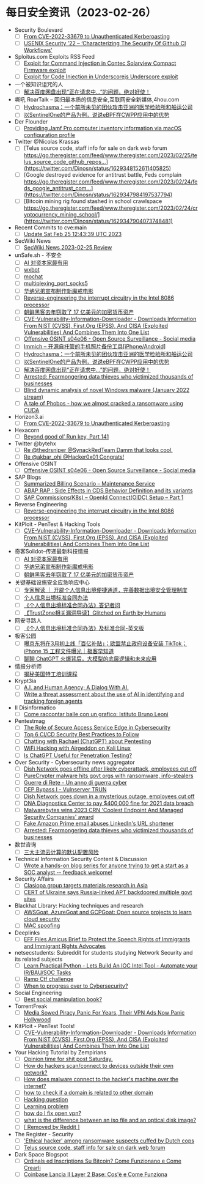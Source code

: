 # 每日安全资讯（2023-02-26）

- Security Boulevard
  - [ ] [From CVE-2022-33679 to Unauthenticated Kerberoasting](https://securityboulevard.com/2023/02/from-cve-2022-33679-to-unauthenticated-kerberoasting/)
  - [ ] [USENIX Security ’22 – ‘Characterizing The Security Of Github CI Workflows’](https://securityboulevard.com/2023/02/usenix-security-22-characterizing-the-security-of-github-ci-workflows/)
- Sploitus.com Exploits RSS Feed
  - [ ] [Exploit for Command Injection in Contec Solarview Compact Firmware exploit](https://sploitus.com/exploit?id=AD4CF891-A171-5734-A1B3-6437B214A5A9&utm_source=rss&utm_medium=rss)
  - [ ] [Exploit for Code Injection in Underscorejs Underscore exploit](https://sploitus.com/exploit?id=702C8BA4-ABD5-5169-8273-676D8FA4D8C1&utm_source=rss&utm_medium=rss)
- 一个被知识诅咒的人
  - [ ] [解决百度网盘出现“正在请求中...”的问题，绝对好使！](https://blog.csdn.net/nokiaguy/article/details/129212591)
- 嘶吼 RoarTalk – 回归最本质的信息安全,互联网安全新媒体,4hou.com
  - [ ] [Hydrochasma：一个前所未见的团伙攻击亚洲的医学检验所和船运公司](https://www.4hou.com/posts/KEPY)
  - [ ] [以SentinelOne的产品为例，说说eBPF在CWPP应用中的优势](https://www.4hou.com/posts/KEgY)
- Der Flounder
  - [ ] [Providing Jamf Pro computer inventory information via macOS configuration profile](https://derflounder.wordpress.com/2023/02/25/providing-jamf-pro-computer-inventory-information-via-macos-configuration-profile/)
- Twitter @Nicolas Krassas
  - [ ] [Telus source code, staff info for sale on dark web forum https://go.theregister.com/feed/www.theregister.com/2023/02/25/telus_source_code_github_repos...](https://twitter.com/Dinosn/status/1629348152611405825)
  - [ ] [Google destroyed evidence for antitrust battle, Feds complain https://go.theregister.com/feed/www.theregister.com/2023/02/24/feds_google_antitrust_com...](https://twitter.com/Dinosn/status/1629347984197537794)
  - [ ] [Bitcoin mining rig found stashed in school crawlspace https://go.theregister.com/feed/www.theregister.com/2023/02/24/cryptocurrency_mining_school/](https://twitter.com/Dinosn/status/1629347904073748481)
- Recent Commits to cve:main
  - [ ] [Update Sat Feb 25 12:43:39 UTC 2023](https://github.com/trickest/cve/commit/48e27f58b4503110f1ccc8f91d9113b3c12d6c3c)
- SecWiki News
  - [ ] [SecWiki News 2023-02-25 Review](http://www.sec-wiki.com/?2023-02-25)
- unSafe.sh - 不安全
  - [ ] [AI 对资本家最有用](https://buaq.net/go-151001.html)
  - [ ] [wxbot](https://buaq.net/go-150998.html)
  - [ ] [mochat](https://buaq.net/go-150999.html)
  - [ ] [multiplexing_port_socks5](https://buaq.net/go-151000.html)
  - [ ] [华纳兄弟宣布制作新魔戒电影](https://buaq.net/go-151002.html)
  - [ ] [Reverse-engineering the interrupt circuitry in the Intel 8086 processor](https://buaq.net/go-150981.html)
  - [ ] [朝鲜黑客去年窃取了 17 亿美元的加密货币资产](https://buaq.net/go-151003.html)
  - [ ] [CVE-Vulnerability-Information-Downloader - Downloads Information From NIST (CVSS), First.Org (EPSS), And CISA (Exploited Vulnerabilities) And Combines Them Into One List](https://buaq.net/go-150976.html)
  - [ ] [Offensive OSINT s04e06 - Open Source Surveillance - Social media](https://buaq.net/go-150975.html)
  - [ ] [Immich – 开源自托管的手机照片备份工具[iPhone/Android]](https://buaq.net/go-150962.html)
  - [ ] [Hydrochasma：一个前所未见的团伙攻击亚洲的医学检验所和船运公司](https://buaq.net/go-150953.html)
  - [ ] [以SentinelOne的产品为例，说说eBPF在CWPP应用中的优势](https://buaq.net/go-150954.html)
  - [ ] [解决百度网盘出现“正在请求中...”的问题，绝对好使！](https://buaq.net/go-150952.html)
  - [ ] [Arrested: Fearmongering data thieves who victimized thousands of businesses](https://buaq.net/go-150928.html)
  - [ ] [Blind dynamic analysis of novel Windows malware (January 2022 stream)](https://buaq.net/go-150916.html)
  - [ ] [A tale of Phobos - how we almost cracked a ransomware using CUDA](https://buaq.net/go-150915.html)
- Horizon3.ai
  - [ ] [From CVE-2022-33679 to Unauthenticated Kerberoasting](https://www.horizon3.ai/from-cve-2022-33679-to-unauthenticated-kerberoasting/)
- Hexacorn
  - [ ] [Beyond good ol’ Run key, Part 141](https://www.hexacorn.com/blog/2023/02/25/beyond-good-ol-run-key-part-141/)
- Twitter @bytehx
  - [ ] [Re @thedrsniper @SynackRedTeam Damm that looks cool.](https://twitter.com/bytehx343/status/1629497380566601728)
  - [ ] [Re @akbar_ohi @Hacker0x01 Congrats!](https://twitter.com/bytehx343/status/1629395043718156288)
- Offensive OSINT
  - [ ] [Offensive OSINT s04e06 - Open Source Surveillance - Social media](https://www.offensiveosint.io/offensive-osint-s04e06-open-source-surveillance-social-media/)
- SAP Blogs
  - [ ] [Summarized Billing Scenario – Maintenance Service](https://blogs.sap.com/2023/02/25/summarized-billing-scenario-maintenance-service/)
  - [ ] [ABAP RAP : Side Effects in CDS Behavior Definition and its variants](https://blogs.sap.com/2023/02/25/abap-rap-side-effects-in-in-cds-behavior-definition-and-its-variants/)
  - [ ] [SAP Commissions(K8s) – OpenId Connect(OIDC) Setup – Part 1](https://blogs.sap.com/2023/02/25/sap-commissionsk8s-openid-connectoidc-setup-part-1/)
- Reverse Engineering
  - [ ] [Reverse-engineering the interrupt circuitry in the Intel 8086 processor](https://www.reddit.com/r/ReverseEngineering/comments/11bk4s7/reverseengineering_the_interrupt_circuitry_in_the/)
- KitPloit - PenTest & Hacking Tools
  - [ ] [CVE-Vulnerability-Information-Downloader - Downloads Information From NIST (CVSS), First.Org (EPSS), And CISA (Exploited Vulnerabilities) And Combines Them Into One List](http://www.kitploit.com/2023/02/cve-vulnerability-information.html)
- 奇客Solidot–传递最新科技情报
  - [ ] [AI 对资本家最有用](https://www.solidot.org/story?sid=74235)
  - [ ] [华纳兄弟宣布制作新魔戒电影](https://www.solidot.org/story?sid=74234)
  - [ ] [朝鲜黑客去年窃取了 17 亿美元的加密货币资产](https://www.solidot.org/story?sid=74233)
- 关键基础设施安全应急响应中心
  - [ ] [专家解读 ｜ 开辟个人信息出境便捷通道，完善数据出境安全管理制度](https://mp.weixin.qq.com/s?__biz=MzkyMzAwMDEyNg==&mid=2247534924&idx=1&sn=ca8a54afce7bcd795c65ab0b3ec89d0e&chksm=c1e9c51df69e4c0b9b67b8dbb3e8f40eb3ab26e0cf202d7e0a21482e19a32eb413e8cd0bf2a3&scene=58&subscene=0#rd)
  - [ ] [个人信息出境标准合同办法](https://mp.weixin.qq.com/s?__biz=MzkyMzAwMDEyNg==&mid=2247534924&idx=2&sn=e63294f5989bd803e4716ace28556c48&chksm=c1e9c51df69e4c0bb3bcd792c2ad42f5cf1be4f13155047cabf6226a0eab407ffa66f9a39136&scene=58&subscene=0#rd)
  - [ ] [《个人信息出境标准合同办法》答记者问](https://mp.weixin.qq.com/s?__biz=MzkyMzAwMDEyNg==&mid=2247534924&idx=3&sn=b4ceb58beb62f759588d36b0abf189d1&chksm=c1e9c51df69e4c0b85f509123928e36c4930591142939dc96d54b088cd67e8f587ba7d70c507&scene=58&subscene=0#rd)
  - [ ] [【TrustZone相关漏洞导读】Glitched on Earth by Humans](https://mp.weixin.qq.com/s?__biz=MzkyMzAwMDEyNg==&mid=2247534924&idx=4&sn=f5a83697da74ed3e41697c47cc94c8e3&chksm=c1e9c51df69e4c0b83839e8f5a755f8ccd6680911ad11479e7cad9c43172e1383b54edf2a378&scene=58&subscene=0#rd)
- 网安寻路人
  - [ ] [《个人信息出境标准合同办法》及标准合同-英文版](https://mp.weixin.qq.com/s?__biz=MzIxODM0NDU4MQ==&mid=2247499174&idx=1&sn=44c8dbc054127b93f8871d031fd2766a&chksm=97e9404ca09ec95a73c3c40f0fe0a4c84421fe137064dacde241f57ac55c39cf29549e0b5563&scene=58&subscene=0#rd)
- 极客公园
  - [ ] [曝京东将在3月初上线「百亿补贴」；欧盟禁止政府设备安装 TikTok；iPhone 15 工程文件曝光｜极客早知道](https://mp.weixin.qq.com/s?__biz=MTMwNDMwODQ0MQ==&mid=2652983491&idx=1&sn=14506ad4d7145167dfa6773db2c7c416&chksm=7e542d754923a4637cef77e5a7af42a0390e02c3715b93717d0cb8f3b85edde65b5f3d17a85f&scene=58&subscene=0#rd)
  - [ ] [聊聊 ChatGPT 火爆背后，大模型的底层逻辑和未来应用](https://mp.weixin.qq.com/s?__biz=MTMwNDMwODQ0MQ==&mid=2652983491&idx=2&sn=efaec8d3920cc9226e0efd9d09611d7b&chksm=7e542d754923a463931f0059654523acb1dc68ba2723cab8ed493e573601c887d0c996afefec&scene=58&subscene=0#rd)
- 情报分析师
  - [ ] [揭秘美国特工培训课程](https://mp.weixin.qq.com/s?__biz=MzA3Mjc1MTkwOA==&mid=2650526086&idx=1&sn=6249ffb63927d8608566c2aded350dab&chksm=8716ffcdb06176db0c423d5dd94c1fe7ad2c1fd75b55613154c59b206df0c0c11e444b043c8c&scene=58&subscene=0#rd)
- Krypt3ia
  - [ ] [A.I. and Human Agency; A Dialog With AI.](https://krypt3ia.wordpress.com/2023/02/25/a-i-and-human-agency-a-dialog-with-ai/)
  - [ ] [Write a threat assessment about the use of AI in identifying and tracking foreign agents](https://krypt3ia.wordpress.com/2023/02/25/write-a-threat-assessment-about-the-use-of-ai-in-identifying-and-tracking-foreign-agents/)
- Il Disinformatico
  - [ ] [Come raccontar balle con un grafico: Istituto Bruno Leoni](http://attivissimo.blogspot.com/2023/02/come-raccontar-balle-con-un-grafico.html)
- Pentestmag
  - [ ] [The Role of Secure Access Service Edge in Cybersecurity](https://pentestmag.com/the-role-of-secure-access-service-edge-in-cybersecurity/?utm_source=rss&utm_medium=rss&utm_campaign=the-role-of-secure-access-service-edge-in-cybersecurity)
  - [ ] [Top 6 CI/CD Security Best Practices to Follow](https://pentestmag.com/top-6-ci-cd-security-best-practices-to-follow/?utm_source=rss&utm_medium=rss&utm_campaign=top-6-ci-cd-security-best-practices-to-follow)
  - [ ] [Chatting with Rachael (ChatGPT) about Pentesting](https://pentestmag.com/chatting-with-rachael-chatgpt-about-pentesting/?utm_source=rss&utm_medium=rss&utm_campaign=chatting-with-rachael-chatgpt-about-pentesting)
  - [ ] [WiFi Hacking with Airgeddon on Kali Linux](https://pentestmag.com/wifi-hacking-with-airgeddon-on-kali-linux/?utm_source=rss&utm_medium=rss&utm_campaign=wifi-hacking-with-airgeddon-on-kali-linux)
  - [ ] [Is ChatGPT Useful for Penetration Testing?](https://pentestmag.com/is-chatgpt-useful-for-penetration-testing/?utm_source=rss&utm_medium=rss&utm_campaign=is-chatgpt-useful-for-penetration-testing)
- Over Security - Cybersecurity news aggregator
  - [ ] [Dish Network goes offline after likely cyberattack, employees cut off](https://www.bleepingcomputer.com/news/security/dish-network-goes-offline-after-likely-cyberattack-employees-cut-off/)
  - [ ] [PureCrypter malware hits govt orgs with ransomware, info-stealers](https://www.bleepingcomputer.com/news/security/purecrypter-malware-hits-govt-orgs-with-ransomware-info-stealers/)
  - [ ] [Guerre di Rete - Un anno di guerra cyber](https://guerredirete.substack.com/p/guerre-di-rete-un-anno-di-guerra)
  - [ ] [DEP Bypass I - Vulnserver TRUN](https://hacktips.it/dep-vulnserver-trun/)
  - [ ] [Dish Network goes down in a mysterious outage, employees cut off](https://www.bleepingcomputer.com/news/security/dish-network-goes-down-in-a-mysterious-outage-employees-cut-off/)
  - [ ] [DNA Diagnostics Center to pay $400,000 fine for 2021 data breach](https://therecord.media/dna-diagnostics-center-to-pay-400000-fine-for-2021-data-breach/)
  - [ ] [Malwarebytes wins 2023 CRN 'Coolest Endpoint And Managed Security Companies' award](https://www.malwarebytes.com/blog/business/2023/02/malwarebytes-wins-2023-crn-coolest-endpoint-and-managed-security-companies-award)
  - [ ] [Fake Amazon Prime email abuses LinkedIn's URL shortener](https://www.malwarebytes.com/blog/news/2023/02/linkedin-slinks-abused-to-phish-email-and-payment-details)
  - [ ] [Arrested: Fearmongering data thieves who victimized thousands of businesses](https://www.malwarebytes.com/blog/news/2023/02/fear-mongering-data-thieves-that-victimized-thousands-of-businesses-arrested)
- 数世咨询
  - [ ] [三大主流云计算的默认配置风险](https://mp.weixin.qq.com/s?__biz=MzkxNzA3MTgyNg==&mid=2247497281&idx=1&sn=ce08ed78c491607ba32a4c7daef86086&chksm=c14484fcf6330dea2fc671925756925d0f0df85fbeb901387859f5e8bf560604e8c0268d3a51&scene=58&subscene=0#rd)
- Technical Information Security Content & Discussion
  - [ ] [Wrote a hands-on blog series for anyone trying to get a start as a SOC analyst -- feedback welcome!](https://www.reddit.com/r/netsec/comments/11bbbbz/wrote_a_handson_blog_series_for_anyone_trying_to/)
- Security Affairs
  - [ ] [Clasiopa group targets materials research in Asia](https://securityaffairs.com/142689/hacking/clasiopa-targets-materials-research-orgs-asia.html)
  - [ ] [CERT of Ukraine says Russia-linked APT backdoored multiple govt sites](https://securityaffairs.com/142678/cyber-warfare-2/cert-of-ukraine-russia-backdoors.html)
- Blackhat Library: Hacking techniques and research
  - [ ] [AWSGoat, AzureGoat and GCPGoat: Open source projects to learn cloud security](https://www.reddit.com/r/blackhat/comments/11bgdzz/awsgoat_azuregoat_and_gcpgoat_open_source/)
  - [ ] [MAC spoofing](https://www.reddit.com/r/blackhat/comments/11bp196/mac_spoofing/)
- Deeplinks
  - [ ] [EFF Files Amicus Brief to Protect the Speech Rights of Immigrants and Immigrant Rights Advocates](https://www.eff.org/deeplinks/2023/02/eff-files-amicus-brief-protect-speech-rights-immigrants-and-immigrant-rights)
- netsecstudents: Subreddit for students studying Network Security and its related subjects
  - [ ] [Learn Practical Python - Lets Build An IOC Intel Tool - Automate your IR/BAU/SOC Tasks](https://www.reddit.com/r/netsecstudents/comments/11bkv0o/learn_practical_python_lets_build_an_ioc_intel/)
  - [ ] [Ramp Ctf challenge](https://www.reddit.com/r/netsecstudents/comments/11burup/ramp_ctf_challenge/)
  - [ ] [When to progress over to Cybersecurity?](https://www.reddit.com/r/netsecstudents/comments/11b83ud/when_to_progress_over_to_cybersecurity/)
- Social Engineering
  - [ ] [Best social manipulation book?](https://www.reddit.com/r/SocialEngineering/comments/11bcigp/best_social_manipulation_book/)
- TorrentFreak
  - [ ] [Media Sowed Piracy Panic For Years, Their VPN Ads Now Panic Hollywood](https://torrentfreak.com/media-sowed-piracy-panic-now-their-vpn-promos-panic-hollywood-230225/)
- KitPloit - PenTest Tools!
  - [ ] [CVE-Vulnerability-Information-Downloader - Downloads Information From NIST (CVSS), First.Org (EPSS), And CISA (Exploited Vulnerabilities) And Combines Them Into One List](http://www.kitploit.com/2023/02/cve-vulnerability-information.html)
- Your Hacking Tutorial by Zempirians
  - [ ] [Opinion time for shit post Saturday.](https://www.reddit.com/r/HowToHack/comments/11bmn64/opinion_time_for_shit_post_saturday/)
  - [ ] [How do hackers scan/connect to devices outside their own network?](https://www.reddit.com/r/HowToHack/comments/11bq6p7/how_do_hackers_scanconnect_to_devices_outside/)
  - [ ] [How does malware connect to the hacker's machine over the internet?](https://www.reddit.com/r/HowToHack/comments/11bcti3/how_does_malware_connect_to_the_hackers_machine/)
  - [ ] [how to check if a domain is related to other domain](https://www.reddit.com/r/HowToHack/comments/11brjam/how_to_check_if_a_domain_is_related_to_other/)
  - [ ] [Hacking question](https://www.reddit.com/r/HowToHack/comments/11bb9ey/hacking_question/)
  - [ ] [Learning problem](https://www.reddit.com/r/HowToHack/comments/11bcz4t/learning_problem/)
  - [ ] [how do I fix open vpn?](https://www.reddit.com/r/HowToHack/comments/11bcaqm/how_do_i_fix_open_vpn/)
  - [ ] [what is the difference between an iso file and an optical disk image?](https://www.reddit.com/r/HowToHack/comments/11b9y6q/what_is_the_difference_between_an_iso_file_and_an/)
  - [ ] [[ Removed by Reddit ]](https://www.reddit.com/r/HowToHack/comments/11b715l/removed_by_reddit/)
- The Register - Security
  - [ ] ['Ethical hacker' among ransomware suspects cuffed by Dutch cops](https://go.theregister.com/feed/www.theregister.com/2023/02/25/dutch_ransomware_arrest_hacker/)
  - [ ] [Telus source code, staff info for sale on dark web forum](https://go.theregister.com/feed/www.theregister.com/2023/02/25/telus_source_code_github_repos/)
- Dark Space Blogspot
  - [ ] [Ordinals ed Inscriptions Su Bitcoin? Come Funzionano e Come Crearli](http://darkwhite666.blogspot.com/2023/02/ordinals-ed-inscriptions-su-bitcoin.html)
  - [ ] [Coinbase Lancia Il Layer 2 Base: Cos'è e Come Funziona](http://darkwhite666.blogspot.com/2023/02/coinbase-lancia-il-layer-2-base-cose-e.html)
